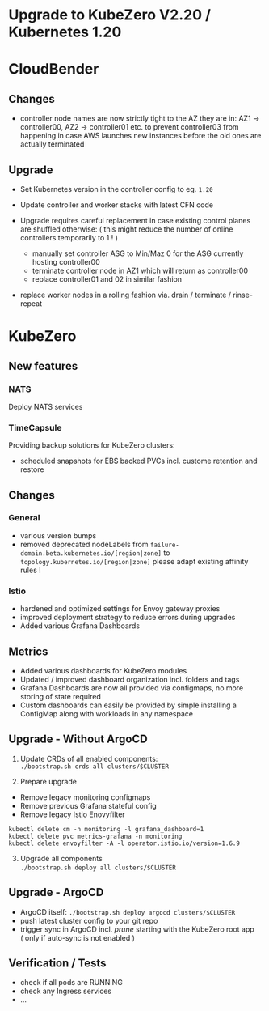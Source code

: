 # Upgrade to KubeZero V2.20 / Kubernetes 1.20

# CloudBender
## Changes
- controller node names are now strictly tight to the AZ they are in: AZ1 -> controller00, AZ2 -> controller01 etc. to prevent controller03 from happening in case AWS launches new instances before the old ones are actually terminated 
 
## Upgrade
- Set Kubernetes version in the controller config to eg. `1.20`  
- Update controller and worker stacks with latest CFN code

- Upgrade requires careful replacement in case existing control planes are shuffled otherwise: ( this might reduce the number of online controllers temporarily to 1 ! )
  - manually set controller ASG to Min/Maz 0 for the ASG currently hosting controller00
  - terminate controller node in AZ1 which will return as controller00
  - replace controller01 and 02 in similar fashion

- replace worker nodes in a rolling fashion via. drain / terminate / rinse-repeat

# KubeZero

## New features

### NATS
Deploy NATS services

### TimeCapsule
Providing backup solutions for KubeZero clusters:
  
- scheduled snapshots for EBS backed PVCs incl. custome retention and restore


## Changes

### General
- various version bumps
- removed deprecated nodeLabels from `failure-domain.beta.kubernetes.io/[region|zone]` to `topology.kubernetes.io/[region|zone]` please adapt existing affinity rules !

### Istio
- hardened and optimized settings for Envoy gateway proxies
- improved deployment strategy to reduce errors during upgrades
- Added various Grafana Dashboards

## Metrics
- Added various dashboards for KubeZero modules
- Updated / improved dashboard organization incl. folders and tags
- Grafana Dashboards are now all provided via configmaps, no more storing of state required
- Custom dashboards can easily be provided by simple installing a ConfigMap along with workloads in any namespace



## Upgrade - Without ArgoCD
1. Update CRDs of all enabled components:  
  `./bootstrap.sh crds all clusters/$CLUSTER`

2. Prepare upgrade
- Remove legacy monitoring configmaps
- Remove previous Grafana stateful config
- Remove legacy Istio Enovyfilter

```
kubectl delete cm -n monitoring -l grafana_dashboard=1
kubectl delete pvc metrics-grafana -n monitoring
kubectl delete envoyfilter -A -l operator.istio.io/version=1.6.9
```

3. Upgrade all components  
`./bootstrap.sh deploy all clusters/$CLUSTER`

## Upgrade - ArgoCD
- ArgoCD itself: `./bootstrap.sh deploy argocd clusters/$CLUSTER`
- push latest cluster config to your git repo
- trigger sync in ArgoCD incl. *prune* starting with the KubeZero root app  
( only if auto-sync is not enabled )

## Verification / Tests
- check if all pods are RUNNING
- check any Ingress services
- ...
